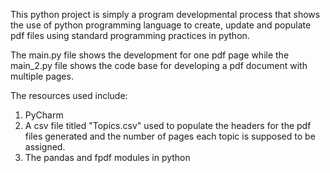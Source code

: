 This python project is simply a program developmental process that shows the use of python programming language to create, update and populate pdf files using standard programming practices in python.

The main.py file shows the development for one pdf page while the main_2.py file shows the code base for developing a pdf document with multiple pages.

The resources used include:

1. PyCharm
2. A csv file titled "Topics.csv" used to populate the headers for the pdf files generated and the number of pages each topic is supposed to be assigned.
3. The pandas and fpdf modules in python